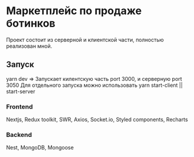 # Маркетплейс по продаже ботинков
Проект состоит из серверной и клиентской части, полностью реализован мной.

## Запуск

yarn dev => Запускает килентскую часть port 3000, и серверную port 3050
Для отдельного запуска можно использовать yarn start-client || start-server

### Frontend
Nextjs, Redux toolkit, SWR, Axios, Socket.io, Styled components, Recharts

### Backend
Nest, MongoDB, Mongoose